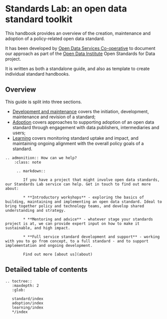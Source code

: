 Standards Lab: an open data standard toolkit
============================================

This handbook provides an overview of the creation, maintenance and adoption of a policy-related open data standard. 

It has been developed by [Open Data Services Co-operative](http://www.opendataservices.coop) to document our approach as part of the [Open Data Institute](tttp:/www.theodi.org) Open Standards for Data project. 

It is written as both a standalone guide, and also as template to create individual standard handbooks. 

## Overview

This guide is split into three sections.

* [Development and maintenance](standard/index) covers the initiation, development, maintenance and revision of a standard;
* [Adoption](adoption/index) covers approaches to supporting adoption of an open data standard through engagement with data publishers, intermediaries and users;
* [Learning](learning/index) covers monitoring standard uptake and impact, and maintaining ongoing alignment with the overall policy goals of a standard.


```eval_rst
.. admonition:: How can we help?
    :class: note

     .. markdown::

        If you have a project that might involve open data standards, our Standards Lab service can help. Get in touch to find out more about:

        * **Introductory workshops** - exploring the basics of building, maintaining and implementing an open data standard. Ideal to bring together policy and technology teams, and develop shared understanding and strategy. 

        * **Mentoring and advice** - whatever stage your standards project is at, we can provide expert input on how to make it sustainable, and high impact. 

        * **Full service standard development and support** - working with you to go from concept, to a full standard - and to support implementation and ongoing development. 

        Find out more [about us](about)
```


## Detailed table of contents 

```eval_rst
.. toctree::
   :maxdepth: 2
   :glob:

   standard/index
   adoption/index
   learning/index
   */index
   

```

